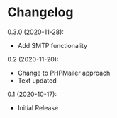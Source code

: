 Changelog
=========

0.3.0 (2020-11-28):
* Add SMTP functionality

0.2 (2020-11-20):
* Change to PHPMailer approach
* Text updated

0.1 (2020-10-17):
* Initial Release
